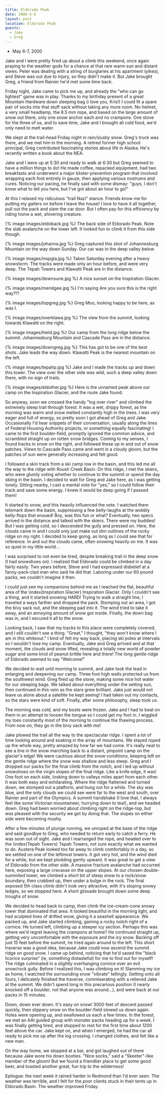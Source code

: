 ```yaml
---
title: Eldorado Peak
date: 2000-5-6
layout: post
location: Eldorado Peak
guests:
  - Jake
  - Greg
---
```


* May 6-7, 2000

Jake and I were pretty fired up about a climb this weekend, once again praying
to the weather gods for a chance at that rare warm sun and distant views.  Peter
was dealing with a string of burglaries at his apartment (yikes), and Steve was
out due to injury, so they didn't make it. But Jake brought Greg, a friend from
Rainier he'd met some time back.


Friday night, Jake came to pick me up, and already the "who can go lightest"
game was in play. Thanks to my birthday present of a great Mountain Hardware
down sleeping bag (i love you, Kris!) I could fit a spare pair of socks into
that stuff sack without taking any more room. No helmet, a very small headlamp,
the 8.5 mm rope, and based on the large amount of snow out there, only one
snow anchor each and no crampons. One stove for the three of us, and to save
time, Jake and I brought all cold food, we'd only need to melt water.


We slept at the trail-head Friday night in rain/slushy snow. Greg's truck was
there, and we met him in the morning. A retired former high school principal,
Greg contributed fascinating stories about life in Alaska. He's recently written
a book about the NEA.


Jake and I were up at 5:30 and ready to walk at 6:30 but Greg seemed to have a
million things to do! He made coffee, repacked equipment, had two breakfasts and
underwent a major blister-prevention program that involved wrapping each foot
entirely in gauze, then applying various nostrums and cures. Noticing our
pacing, he finally said with some dismay: "guys, I don't know what to tell you
here, but I've got about an hour to go!"


At this I relaxed my ridiculous "trail Nazi" stance. Friends know me for putting my gaiters on before
I leave the house! I love to have it all together, pull out the pack and slam
the car door. But I often pay for this efficiency by riding home a wet, shivering
creature.


{% image images/eldoback.jpg %}
The back side of Eldorado Peak. Note the slab avalanche on the lower left. It looked fun to climb it from this side though.

{% image images/johanna.jpg %}
Greg captured this shot of Johannesburg Mountain on the way down Sunday. Our car was in the deep valley below.

{% image images/inspgla.jpg %}
Taken Saturday evening after a heavy snowstorm. The tracks were made only an hour before, and were very deep. The Tepah Towers and Klawatti Peak are in the distance.

{% image images/downsune.jpg %}
A nice sunset on the Inspiration Glacier.

{% image images/meridgee.jpg %}
I'm saying Are you sure this is the right way?!?

{% image images/topgreg.jpg %}
Greg Moo, looking happy to be here, as was I.

{% image images/overklawa.jpg %}
The view from the summit, looking towards Klawatti on the right.

{% image images/hield.jpg %}
Our camp from the long ridge below the summit. Johannesburg Mountain and Cascade Pass are in the distance.

{% image images/downgreg.jpg %}
This has got to be one of the best shots. Jake leads the way down. Klawatti Peak is the nearest mountain on the left.

{% image images/tepahp.jpg %}
Jake and I made the tracks up and down this tower. The view over the other side was wild, such a deep valley down there, with no sign of trails.

{% image images/eldother.jpg %}
Here is the unnamed peak above our camp on the Inspiration Glacier, and the route Jake found.


So anyway, soon we crossed the handy "log over river" and climbed
the extremely steep trail through forest. It was a wet, drippy forest,
as the morning was warm and snow melted constantly high in the
trees. I was very eager and full of energy, so pretty soon I got ahead
of Greg and Jake. Occasionally I'd hear snippets of their
conversation, usually along the lines of Federal Housing Authority
projects, or something equally fascinating! I came to the first
boulder-field, promptly ignored the common advice, and scrambled
straight up on rotten snow bridges.  Coming to my senses, I found
tracks in snow on the right, and followed these up in and out of snow
patches. Views to Cascade Pass came and went in a cloudy gloom, but
the patches of sun were generally increasing and felt good.


I followed a skin track from a ski camp low in the basin, and this led
me all the way to the ridge with Roush Creek Basin. On this ridge, I
met the skiers, who were glumly voting whether to continue to the
summit or spend the day skiing in the basin. I decided to wait for
Greg and Jake here, as I was getting lonely. Sitting nearby, I cast a
mental vote for "yes," so I could follow their track and save some
energy. I knew it would be deep going if I passed them!


It started to snow, and this heavily influenced the vote. I watched
them telemark down the basin, suppressing a few belly-laughs at the
wobbly belly-flops that ensued!  Boy, was this fun or what? Eventually,
two specs arrived in the distance and talked with the skiers. There
were my buddies! But I was getting cold, so I descended the gully and
pressed on. Here, the clouds came in and I could only just make out
dim outlines of the rocky ridge on my right. I decided to keep going,
as long as I could see that for reference. In and out the clouds came,
often snowing heavily on me. It was so quiet in my little world...


I was surprised to not even be tired, despite breaking trail in the
deep snow (I had snowshoes on). I realized that Eldorado could be
climbed in a day fairly easily.  Two years before, Steve and I had
expressed disbelief at a fanny-pack-clad man who said he did
that. Laboring under our 60 pound packs, we couldn't imagine it then.


I could just see my companions behind me as I reached the flat,
beautiful area of the \index{Inspiration Glacier} 
Inspiration Glacier. Only I couldn't see a
thing, and it started snowing HARD!  Trying to walk a straight line, I
traveled a ways farther and dropped the pack.  Stomping out an area, I
got the bivy sack out, and the sleeping pad into it. The wind tried to
take it away, and an annoying amount of snow got inside. Finally, the
down bag was in, and I secured it all to the snow.


Looking back, I saw that my tracks to this place were completely
covered, and I still couldn't see a thing. "Great," I thought,
"they won't know where I am in this whiteout." I kind of felt my way
back, placing ski poles at intervals so I wouldn't lose my
camp. Eventually, Jake and Greg arrived and at that moment, the clouds
and snow lifted, revealing a totally new world of powder sugar and
some kind of peanut brittle here and there! The long gentle ridge of
Eldorado seemed to say "Welcome!"


We decided to wait until morning to summit, and Jake took the lead in
enlarging and deepening our camp. Three foot high walls protected us
from the southwest wind. Greg fired up the stove, making some nice hot
water for our sleeping bags.  We talked about everything under the
setting sun, then continued in this vein as the stars grew
brilliant. Jake just would not leave us alone about a satellite he
kept seeing! I had taken out my contacts, so the stars were kind of
soft.  Finally, after some philosophy, sleep took us.

The morning was cold, and my boots were frozen. Jake and I had to beat
on them in an attempt to loosen the tongue so I could get my foot
in. I wiggled my toes constantly most of the morning to continue the
thawing process. From now on, they go in the bivy sack with me!


Jake plowed the trail all the way to the spectacular ridge. I spent a
lot of time looking around and soaking in the array of mountains. We
stayed roped up the whole way, pretty amazed by how far we had
come. It's really neat to see a line in the snow marching back to a
distant, pinpoint camp on the glacier's edge! We were cautious about
the snow conditions, keeping left on the gentle ridge where the snow
was shallow and less steep. Greg and I dropped our packs for the final
climb from the notch, and I led up without snowshoes on the virgin
slopes of the final ridge. Like a knife edge, it was! One foot on each
side, looking down to valleys miles apart from each other. It was both
easy and exhilarating.  Where the ridge flattened and turned down, we
stomped out a platform, and hung out for a while. The sky was blue,
and the only clouds we could see were far to the west and south, over
Rainier and part of the Olympics. A summit handshake (I love that, I
always feel like some Victorian mountaineer, hurrying down to tea!),
and we headed down. Greg had been worried about climbing right on the
ridge-top, but was pleased with the security we got by doing that. The
slopes on either side were becoming mushy.


After a few minutes of plunge running, we unroped at the base of the
ridge and said goodbye to Greg, who needed to return early to catch a
ferry. He was soon out of sight. Jake and I rearranged the rope, and
headed over to the \index{Tepah Towers}
Tepah Towers, not sure exactly what we wanted to
do. Austera Peak looked too far away to climb comfortably in a day, so
we settled on one of the leftmost towers. It got very hot, and the
wind died for a while, but we kept plodding gently upward. It was
great to get a view of Eldorado from the other side. A massive
fracture avalanche had occurred here, exposing a large crevasse on the
upper slopes.  At our chosen double-summited tower, we climbed a short
bit of steep snow to a rock/snow boundary, then crabbed up, then under
a bulge in the rock. The final exposed 5th class climb didn't look
very attractive, with it's sloping snowy ledges, so we stopped here. A
short glissade brought down some deep troughs of snow.


We decided to head back to camp, then climb the ice-cream-cone snowy
tower that dominated that area. It looked beautiful in the morning
light, and had sculpted lines of drifted snow, giving it a seashell
appearance. We packed up, and Jake started climbing, gaining a rocky
notch right of a cornice.  He turned left, climbing up a steeper icy
section. Perhaps this was where we'd regret leaving the crampons at
home? He continued straight up, getting very uncomfortable with the
exposure and the icy snow. Backing off just 15 feet before the summit,
he tried again around to the left. This short traverse was a good
idea, because Jake could now ascend the summit ridge on good snow. I
came up behind, noticing that he'd saved the "black licorice
surprise" (ie, something distasteful) for me to find out for myself!
The ridge culminated in a slightly overhanging cornice over an evil
snow/rock gully. Before I realized this, I was climbing on it!
Slamming my ice ax home, I watched the surrounding snow "vibrate"
tellingly. Getting onto all fours, I delicately finished the traverse,
commiserating with a relieved Jake at the summit. We didn't spend long
in this precarious position (I nearly knocked off a boulder, not that
anyone was around...), and were back at our packs in 15 minutes.


Down, down ever down. It's easy on snow! 3000 feet of descent passed
quickly, then slippery snow on the boulder-field slowed us down
again. Holes were opening up, and swallowed us each a few times. In
the forest, we met an AAI guided group with monster packs heading up
for a week. I was finally getting tired, and stopped to rest for the
first time about 1200 feet above the car. Jake kept on, and when I
emerged, he had the car all ready to pick me up after the log
crossing. I changed clothes, and felt like a new man.


On the way home, we stopped at a bar, and got laughed out of there
because Jake wore his down booties. "Nice socks," said a
"Skeeter"-like member of the gloom!  But we found a friendlier place
to get some good beer, and toasted another great, fun trip to the
wilderness!


Epilogue: the next week it rained harder in Redmond than I'd ever
seen. The weather was terrible, and I felt for the poor clients stuck
in their tents up in Eldorado Basin. The weather improved Friday.



